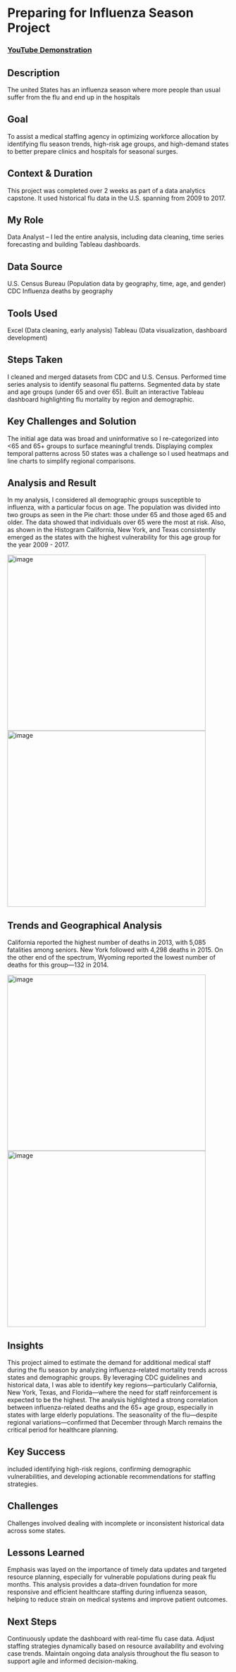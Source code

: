 <h1>Preparing for Influenza Season Project</h1>

 ### [YouTube Demonstration](https://youtu.be/7eJexJVCqJo)

<h2>Description</h2>
The united States has an influenza season where more people than usual suffer from the flu and end up in the hospitals
<h2>Goal</h2>
To assist a medical staffing agency in optimizing workforce allocation by identifying flu season trends, high-risk age groups, and high-demand states to better prepare clinics and hospitals for seasonal surges.
<h2>Context & Duration</h2>
This project was completed over 2 weeks as part of a data analytics capstone. It used historical flu data in the U.S. spanning from 2009 to 2017.
<h2>My Role</h2>
Data Analyst – I led the entire analysis, including data cleaning, time series forecasting and building Tableau dashboards.
<h2>Data Source</h2>
U.S. Census Bureau (Population data by geography, time, age, and gender)
CDC Influenza deaths by geography
<h2>Tools Used</h2>
Excel (Data cleaning, early analysis)
Tableau (Data visualization, dashboard development)
<h2>Steps Taken</h2>
I cleaned and merged datasets from CDC and U.S. Census.
Performed time series analysis to identify seasonal flu patterns.
Segmented data by state and age groups (under 65 and over 65).
Built an interactive Tableau dashboard highlighting flu mortality by region and demographic.
<h2>Key Challenges and Solution</h2>
The initial age data was broad and uninformative so I re-categorized into <65 and 65+ groups to surface meaningful trends.
Displaying complex temporal patterns across 50 states was a challenge so I used heatmaps and line charts to simplify regional comparisons.
<h2>Analysis and Result</h2>
In my analysis, I considered all demographic groups susceptible to influenza, with a particular focus on age. The population was divided into two groups as seen in the Pie chart: those under 65 and those aged 65 and older. The data showed that individuals over 65 were the most at risk. Also, as shown in the Histogram California, New York, and Texas consistently emerged as the states with the highest vulnerability for this age group for the year 2009 - 2017.

  
<img width="450" height="400" alt="image" src="https://github.com/user-attachments/assets/4cdce69a-faaf-4546-8df3-d6097c514d02" />       <img width="450" height="400" alt="image" src="https://github.com/user-attachments/assets/365fd06a-6590-4624-8165-9fc53eb7fa46" />


<h2>Trends and Geographical Analysis</h2>
California reported the highest number of deaths in 2013, with 5,085 fatalities among seniors. New York followed with 4,298 deaths in 2015. On the other end of the spectrum, Wyoming reported the lowest number of deaths for this group—132 in 2014.


<img width="450" height="400" alt="image" src="https://github.com/user-attachments/assets/9050cdb3-7c49-4d6f-844c-6183fd5c5092" />         <img width="450" height="400" alt="image" src="https://github.com/user-attachments/assets/43575ad0-ce06-426c-aed9-2fe249a8873a" />


<h2>Insights</h2>
This project aimed to estimate the demand for additional medical staff during the flu season by analyzing influenza-related mortality trends across states and demographic groups. By leveraging CDC guidelines and historical data, I was able to identify key regions—particularly California, New York, Texas, and Florida—where the need for staff reinforcement is expected to be the highest.
The analysis highlighted a strong correlation between influenza-related deaths and the 65+ age group, especially in states with large elderly populations. The seasonality of the flu—despite regional variations—confirmed that December through March remains the critical period for healthcare planning.

<h2>Key Success</h2>
included identifying high-risk regions, confirming demographic vulnerabilities, and developing actionable recommendations for staffing strategies.

<h2>Challenges</h2>
Challenges involved dealing with incomplete or inconsistent historical data across some states.

<h2>Lessons Learned</h2>
Emphasis was layed on the importance of timely data updates and targeted resource planning, especially for vulnerable populations during peak flu months.
This analysis provides a data-driven foundation for more responsive and efficient healthcare staffing during influenza season, helping to reduce strain on medical systems and improve patient outcomes.

<h2>Next Steps</h2>
Continuously update the dashboard with real-time flu case data.
Adjust staffing strategies dynamically based on resource availability and evolving case trends.
Maintain ongoing data analysis throughout the flu season to support agile and informed decision-making.





